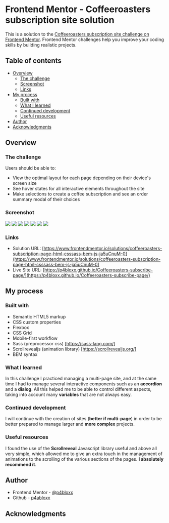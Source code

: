 # Frontend Mentor - Coffeeroasters subscription site solution

This is a solution to the [Coffeeroasters subscription site challenge on Frontend Mentor](https://www.frontendmentor.io/challenges/coffeeroasters-subscription-site-5Fc26HVY6). Frontend Mentor challenges help you improve your coding skills by building realistic projects.

## Table of contents

- [Overview](#overview)
  - [The challenge](#the-challenge)
  - [Screenshot](#screenshot)
  - [Links](#links)
- [My process](#my-process)
  - [Built with](#built-with)
  - [What I learned](#what-i-learned)
  - [Continued development](#continued-development)
  - [Useful resources](#useful-resources)
- [Author](#author)
- [Acknowledgments](#acknowledgments)

## Overview

### The challenge

Users should be able to:

- View the optimal layout for each page depending on their device's screen size
- See hover states for all interactive elements throughout the site
- Make selections to create a coffee subscription and see an order summary modal of their choices

### Screenshot

![](./SCREENSHOTS/Home%20-%20mobile.png)
![](./SCREENSHOTS/Tablet%20size-%20home.png)
![](./SCREENSHOTS/Desktop%20size%20-%20home.png)
![](./SCREENSHOTS/Desktop%20size%20-%20about.png)
![](./SCREENSHOTS/Desktop%20size%20-%20plan.png)
![](./SCREENSHOTS/Desktop%20size%20-%20accordion.png)
![](./SCREENSHOTS/Desktop%20size-%20confirm%20order.png)

### Links

- Solution URL: [https://www.frontendmentor.io/solutions/coffeeroasters-subscription-page-html-csssass-bem-js-ja5uCnuM-0](https://www.frontendmentor.io/solutions/coffeeroasters-subscription-page-html-csssass-bem-js-ja5uCnuM-0)
- Live Site URL: [https://p4bloxx.github.io/Coffeeroasters-subscribe-page/](https://p4bloxx.github.io/Coffeeroasters-subscribe-page/)

## My process

### Built with

- Semantic HTML5 markup
- CSS custom properties
- Flexbox
- CSS Grid
- Mobile-first workflow
- Sass (preprocessor css) [https://sass-lang.com/]
- Scrollrevealjs (animation library) [https://scrollrevealjs.org/]
- BEM syntax

### What I learned

In this challenge I practiced managing a multi-page site, and at the same time I had to manage several interactive components such as an **accordion** and a **dialog**. All this helped me to be able to control different aspects, taking into account many **variables** that are not always easy.

### Continued development

I will continue with the creation of sites (**better if multi-page**) in order to be better prepared to manage larger and **more complex** projects.

### Useful resources

I found the use of the **Scrollreveal** Javascript library useful and above all very simple, which allowed me to give an extra touch in the management of animations to the scrolling of the various sections of the pages. **I absolutely recommend it**.

## Author

- Frontend Mentor - [@p4bloxx](https://www.frontendmentor.io/profile/p4bloxx)
- Github - [p4abloxx](https://github.com/p4bloxx)

## Acknowledgments

